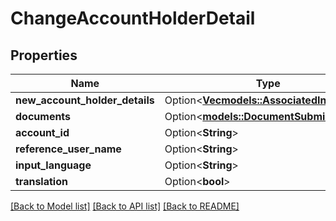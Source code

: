 # ChangeAccountHolderDetail

## Properties

Name | Type | Description | Notes
------------ | ------------- | ------------- | -------------
**new_account_holder_details** | Option<[**Vec<models::AssociatedIndividual>**](AssociatedIndividual.md)> |  | [optional]
**documents** | Option<[**models::DocumentSubmission**](DocumentSubmission.md)> |  | [optional]
**account_id** | Option<**String**> |  | [optional]
**reference_user_name** | Option<**String**> |  | [optional]
**input_language** | Option<**String**> |  | [optional]
**translation** | Option<**bool**> |  | [optional]

[[Back to Model list]](../README.md#documentation-for-models) [[Back to API list]](../README.md#documentation-for-api-endpoints) [[Back to README]](../README.md)
